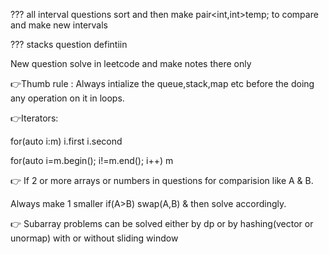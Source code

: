 
??? all interval questions sort and then make pair<int,int>temp; to compare and make new intervals

??? stacks question defintiin


New question solve in leetcode and make notes there only

👉Thumb rule : Always intialize the queue,stack,map etc before the doing any operation on it in loops.

👉Iterators:

for(auto i:m) i.first i.second

for(auto i=m.begin(); i!=m.end(); i++) m

👉 If 2 or more arrays or numbers in questions for comparision like A & B.

Always make 1 smaller if(A>B) swap(A,B) & then solve accordingly.


👉 Subarray problems can be solved either by dp or by hashing(vector or unormap) with or without sliding window
